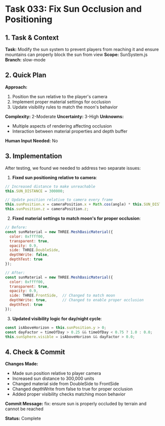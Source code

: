 # Task 033: Fix Sun Occlusion and Positioning

## 1. Task & Context
**Task:** Modify the sun system to prevent players from reaching it and ensure mountains can properly block the sun from view
**Scope:** SunSystem.js
**Branch:** slow-mode

## 2. Quick Plan
**Approach:** 
1. Position the sun relative to the player's camera
2. Implement proper material settings for occlusion
3. Update visibility rules to match the moon's behavior

**Complexity:** 2-Moderate
**Uncertainty:** 3-High
**Unknowns:** 
- Multiple aspects of rendering affecting occlusion
- Interaction between material properties and depth buffer

**Human Input Needed:** No

## 3. Implementation
After testing, we found we needed to address two separate issues:

1. **Fixed sun positioning relative to camera**:
```javascript
// Increased distance to make unreachable
this.SUN_DISTANCE = 300000;

// Update position relative to camera every frame
this.sunPosition.x = cameraPosition.x + Math.cos(angle) * this.SUN_DISTANCE;
this.sunPosition.z = cameraPosition.z;
```

2. **Fixed material settings to match moon's for proper occlusion**:
```javascript
// Before:
const sunMaterial = new THREE.MeshBasicMaterial({
  color: 0xffff00,
  transparent: true,
  opacity: 0.9,
  side: THREE.DoubleSide,
  depthWrite: false, 
  depthTest: true
});

// After:
const sunMaterial = new THREE.MeshBasicMaterial({
  color: 0xffff00,
  transparent: true,
  opacity: 0.9,
  side: THREE.FrontSide,  // Changed to match moon
  depthWrite: true,       // Changed to enable proper occlusion
  depthTest: true
});
```

3. **Updated visibility logic for day/night cycle**:
```javascript
const isAboveHorizon = this.sunPosition.y > 0;
const dayFactor = timeOfDay > 0.25 && timeOfDay < 0.75 ? 1.0 : 0.0;
this.sunSphere.visible = isAboveHorizon && dayFactor > 0.0;
```

## 4. Check & Commit
**Changes Made:**
- Made sun position relative to player camera
- Increased sun distance to 300,000 units
- Changed material side from DoubleSide to FrontSide
- Changed depthWrite from false to true for proper occlusion
- Added proper visibility checks matching moon behavior

**Commit Message:** fix: ensure sun is properly occluded by terrain and cannot be reached

**Status:** Complete
